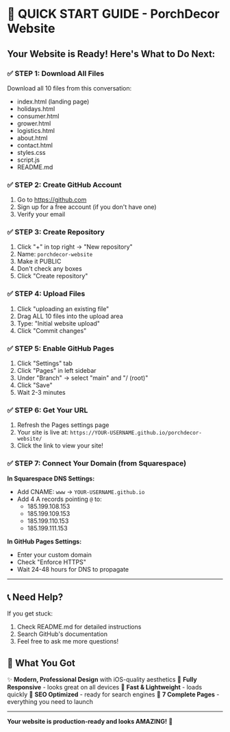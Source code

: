 # 🚀 QUICK START GUIDE - PorchDecor Website

## Your Website is Ready! Here's What to Do Next:

### ✅ STEP 1: Download All Files
Download all 10 files from this conversation:
- index.html (landing page)
- holidays.html
- consumer.html
- grower.html
- logistics.html
- about.html
- contact.html
- styles.css
- script.js
- README.md

### ✅ STEP 2: Create GitHub Account
1. Go to https://github.com
2. Sign up for a free account (if you don't have one)
3. Verify your email

### ✅ STEP 3: Create Repository
1. Click "+" in top right → "New repository"
2. Name: `porchdecor-website`
3. Make it PUBLIC
4. Don't check any boxes
5. Click "Create repository"

### ✅ STEP 4: Upload Files
1. Click "uploading an existing file"
2. Drag ALL 10 files into the upload area
3. Type: "Initial website upload"
4. Click "Commit changes"

### ✅ STEP 5: Enable GitHub Pages
1. Click "Settings" tab
2. Click "Pages" in left sidebar
3. Under "Branch" → select "main" and "/ (root)"
4. Click "Save"
5. Wait 2-3 minutes

### ✅ STEP 6: Get Your URL
1. Refresh the Pages settings page
2. Your site is live at: `https://YOUR-USERNAME.github.io/porchdecor-website/`
3. Click the link to view your site!

### ✅ STEP 7: Connect Your Domain (from Squarespace)
**In Squarespace DNS Settings:**
- Add CNAME: `www` → `YOUR-USERNAME.github.io`
- Add 4 A records pointing `@` to:
  - 185.199.108.153
  - 185.199.109.153
  - 185.199.110.153
  - 185.199.111.153

**In GitHub Pages Settings:**
- Enter your custom domain
- Check "Enforce HTTPS"
- Wait 24-48 hours for DNS to propagate

---

## 📞 Need Help?

If you get stuck:
1. Check README.md for detailed instructions
2. Search GitHub's documentation
3. Feel free to ask me more questions!

## 🎨 What You Got

✨ **Modern, Professional Design** with iOS-quality aesthetics
📱 **Fully Responsive** - looks great on all devices
🚀 **Fast & Lightweight** - loads quickly
🎯 **SEO Optimized** - ready for search engines
💼 **7 Complete Pages** - everything you need to launch

---

**Your website is production-ready and looks AMAZING!** 🎉

